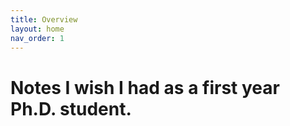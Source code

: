 ```yaml
---
title: Overview
layout: home
nav_order: 1
---
```


# Notes I wish I had as a first year Ph.D. student.

